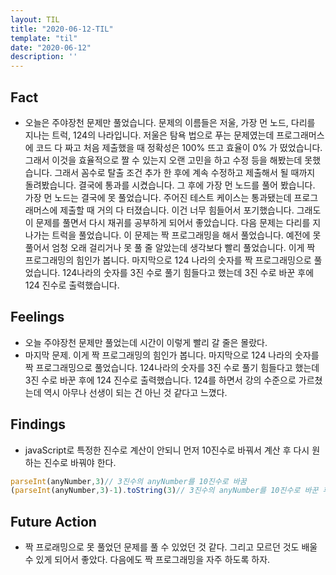 ```yaml
---
layout: TIL
title: "2020-06-12-TIL"
template: "til"
date: "2020-06-12"
description: ''
---
```


## Fact

- 오늘은 주야장천 문제만 풀었습니다. 문제의 이름들은 저울, 가장 먼 노드, 다리를 지나는 트럭, 124의 나라입니다. 저울은 탐욕 법으로 푸는 문제였는데 프로그래머스에 코드 다 짜고 처음 제출했을 때 정확성은 100% 뜨고 효율이 0% 가 떴었습니다. 그래서 이것을 효율적으로 짤 수 있는지 오랜 고민을 하고 수정 등을 해봤는데 못했습니다. 그래서 꼼수로 탈출 조건 추가 한 후에 계속 수정하고 제출해서 될 때까지 돌려봤습니다. 결국에 통과를 시켰습니다. 그 후에 가장 먼 노드를 풀어 봤습니다. 가장 먼 노드는 결국에 못 풀었습니다. 주어진 테스트 케이스는 통과됐는데 프로그래머스에 제출할 때 거의 다 터졌습니다. 이건 너무 힘들어서 포기했습니다. 그래도 이 문제를 풀면서 다시 재귀를 공부하게 되어서 좋았습니다. 다음 문제는 다리를 지나가는 트럭을 풀었습니다. 이 문제는 짝 프로그래밍을 해서 풀었습니다. 예전에 못 풀어서 엄청 오래 걸리거나 못 풀 줄 알았는데 생각보다 빨리 풀었습니다. 이게 짝 프로그래밍의 힘인가 봅니다. 마지막으로 124 나라의 숫자를 짝 프로그래밍으로 풀었습니다. 124나라의 숫자를 3진 수로 풀기 힘들다고 했는데 3진 수로 바꾼 후에 124 진수로 출력했습니다.

## Feelings

- 오늘 주야장천 문제만 풀었는데 시간이 이렇게 빨리 갈 줄은 몰랐다.
- 마지막 문제. 이게 짝 프로그래밍의 힘인가 봅니다. 마지막으로 124 나라의 숫자를 짝 프로그래밍으로 풀었습니다. 124나라의 숫자를 3진 수로 풀기 힘들다고 했는데 3진 수로 바꾼 후에 124 진수로 출력했습니다. 124를 하면서 강의 수준으로 가르쳤는데 역시 아무나 선생이 되는 건 아닌 것 같다고 느꼈다.

## Findings

- javaScript로 특정한 진수로 계산이 안되니 먼저 10진수로 바꿔서 계산 후 다시 원하는 진수로 바꿔야 한다.
```javascript
parseInt(anyNumber,3)// 3진수의 anyNumber를 10진수로 바꿈
(parseInt(anyNumber,3)-1).toString(3)// 3진수의 anyNumber를 10진수로 바꾼 후에 -1 해주고 다시 3진수로 바꾸는 식이다.
```

## Future Action

- 짝 프로래밍으로 못 풀었던 문제를 풀 수 있었던 것 같다. 그리고 모르던 것도 배울 수 있게 되어서 좋았다. 다음에도 짝 프로그래밍을 자주 하도록 하자.
